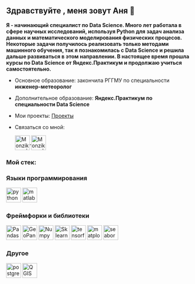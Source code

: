 ## Здравствуйте , меня зовут Аня 👋
 **Я - начинающий специалист по Data Science. Много лет работала в сфере научных исследований, используя Python для задач анализа данных и математического моделирования физических процесов. Некоторые задачи получилось реализовать только методами машинного обучения, так я познакомилась с Data Science и решила дальше развиваться в этом направлении. В настоящее время прошла курсы по Data Science от Яндекс.Практикум и продолжаю учиться самостоятельно.**

- Основное образование: закончила РГГМУ по специальности **инженер-метеоролог**

- Дополнительное образование: **Яндекс.Практикум по специальности Data Science**

- Мои проекты: [Проекты](https://github.com/Monzikova/Yandex.Practicum)

- Связаться со мной:
  <p align="left">

  <a href="https://t.me/mogunkova" target="_blank">
    <img align="center" alt="Monzikova | Telegram" width="40px" src="https://upload.wikimedia.org/wikipedia/commons/thumb/8/83/Telegram_2019_Logo.svg/512px-Telegram_2019_Logo.svg.png" />
  </a> 
  <a href="ann.monzik@gmail.com" >
    <img align="center" alt="Monzikova | Gmail" width="40px" src="https://upload.wikimedia.org/wikipedia/commons/thumb/7/7e/Gmail_icon_%282020%29.svg/512px-Gmail_icon_%282020%29.svg.png?20221017173631" />
  </a>
  
<p>

### Мой стек:
<h3 align="left">Языки программирования</h3>
<p align="left">
<a href="https://www.python.org" target="_blank" rel="noreferrer"><img src="https://www.vectorlogo.zone/logos/python/python-vertical.svg" alt="python" height="40"/></a>
<a href="https://www.mathworks.com/products/matlab.html" target="_blank" rel="noreferrer"><img src="https://logos-world.net/wp-content/uploads/2020/12/MATLAB-Emblem.png" alt="matlab" height="40"/>
</a>
</p>

<h3 align="left">Фреймфорки и библиотеки</h3>
<p align="left"> 
<a href="https://pandas.pydata.org/" target="_blank" rel="noreferrer"><img src="https://pandas.pydata.org/docs/_static/pandas.svg" alt="Pandas" height="40"/></a>
<a href="https://geopandas.org/" target="_blank" rel="noreferrer"><img src="https://geopandas.org/en/stable/_static/geopandas_logo_web.svg" alt="GeoPandas" height="40"/></a>
<a href="https://numpy.org/" target="_blank" rel="noreferrer"><img src="https://www.vectorlogo.zone/logos/numpy/numpy-ar21.svg" alt="Numpy" height="40"/></a>
<a href="https://scikit-learn.org/stable/" target="_blank" rel="noreferrer"><img src="https://blog.scikit-learn.org/assets/images/scikit-learn-logo.png" alt="Sklearn" height="40"/></a>
<a href="https://www.tensorflow.org/" target="_blank" rel="noreferrer"><img src="https://www.vectorlogo.zone/logos/tensorflow/tensorflow-ar21.svg" alt="tensorflow" height="40"/></a>
<a href="https://matplotlib.org/" target="_blank" rel="noreferrer"><img src="https://matplotlib.org/stable/_static/images/logo2.svg" alt="matplotlibw" height="40"/></a>
<a href="https://seaborn.pydata.org/" target="_blank" rel="noreferrer"><img src="https://seaborn.pydata.org/_static/logo-wide-lightbg.svg" alt="seaborn" height="40"/></a>
  
<h3 align="left">Другое</h3>
<p align="left"> 
<a href="https://www.postgresql.org" target="_blank" rel="noreferrer"><img src="https://www.vectorlogo.zone/logos/postgresql/postgresql-ar21.svg" alt="postgresql" height="40"/></a>
<a href="https://www.qgis.org/" target="_blank" rel="noreferrer"><img src="https://www.vectorlogo.zone/logos/qgis/qgis-ar21.svg" alt="QGIS" height="40"/></a>

</p>
